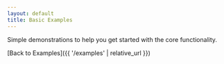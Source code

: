 ```yaml
---
layout: default
title: Basic Examples
---
```


Simple demonstrations to help you get started with the core functionality.

[Back to Examples]({{ '/examples' | relative_url }})

